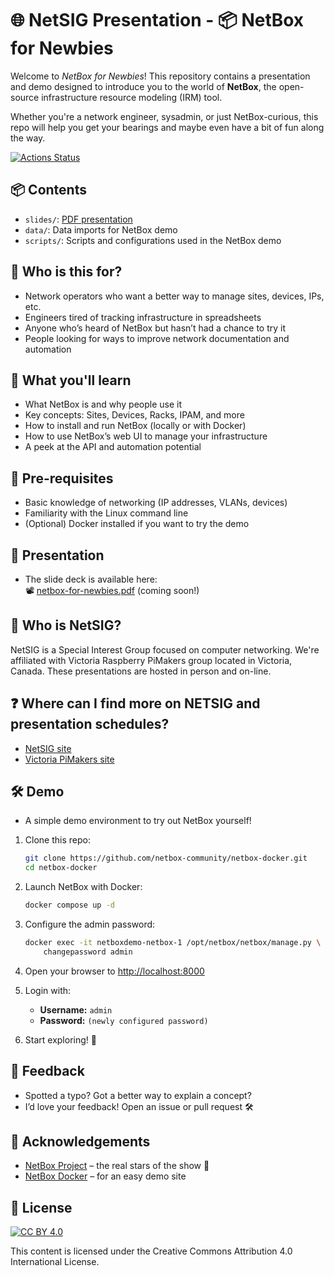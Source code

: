 # 🌐 NetSIG Presentation - 📦 NetBox for Newbies

Welcome to *NetBox for Newbies*! This repository contains a presentation and
demo designed to introduce you to the world of **NetBox**, the open-source
infrastructure resource modeling (IRM) tool.

Whether you're a network engineer, sysadmin, or just NetBox-curious, this repo
will help you get your bearings and maybe even have a bit of fun along the way.

[![Actions Status](https://github.com/netserf/netsig-presentation-netbox-for-newbies/workflows/Lint/badge.svg)](https://github.com/netserf/netsig-presentation-netbox-for-newbies/actions)

## 📦 Contents

- `slides/`: [PDF presentation](slides/netsig-netbox-for-newbies.pdf)
- `data/`: Data imports for NetBox demo
- `scripts/`: Scripts and configurations used in the NetBox demo

## 👥 Who is this for?

- Network operators who want a better way to manage sites, devices, IPs, etc.
- Engineers tired of tracking infrastructure in spreadsheets
- Anyone who’s heard of NetBox but hasn’t had a chance to try it
- People looking for ways to improve network documentation and automation

## 🎯 What you'll learn

- What NetBox is and why people use it
- Key concepts: Sites, Devices, Racks, IPAM, and more
- How to install and run NetBox (locally or with Docker)
- How to use NetBox’s web UI to manage your infrastructure
- A peek at the API and automation potential

## 🧰 Pre-requisites

- Basic knowledge of networking (IP addresses, VLANs, devices)
- Familiarity with the Linux command line
- (Optional) Docker installed if you want to try the demo

## 🎤 Presentation

- The slide deck is available here:\
  📽️ [netbox-for-newbies.pdf](slides/netsig-netbox-for-newbies.pdf) (coming soon!)

## 🛜 Who is NetSIG?

NetSIG is a Special Interest Group focused on computer networking. We're
affiliated with Victoria Raspberry PiMakers group located in Victoria, Canada.
These presentations are hosted in person and on-line.

## ❓ Where can I find more on NETSIG and presentation schedules?

- [NetSIG site](https://vicpimakers.ca/netsig/)
- [Victoria PiMakers site](https://vicpimakers.ca/)

## 🛠️ Demo

- A simple demo environment to try out NetBox yourself!

1. Clone this repo:

   ```bash
   git clone https://github.com/netbox-community/netbox-docker.git
   cd netbox-docker
   ```

1. Launch NetBox with Docker:

   ```bash
   docker compose up -d
   ```

1. Configure the admin password:

    ```bash
    docker exec -it netboxdemo-netbox-1 /opt/netbox/netbox/manage.py \
        changepassword admin
    ```

1. Open your browser to [http://localhost:8000](http://localhost:8000)

1. Login with:

   - **Username:** `admin`
   - **Password:** `(newly configured password)`

1. Start exploring! 🎈

## 🙏 Feedback

- Spotted a typo? Got a better way to explain a concept?
- I’d love your feedback! Open an issue or pull request 🛠️

## 🧠 Acknowledgements

- [NetBox Project](https://github.com/netbox-community/netbox) – the real stars
  of the show 🌟
- [NetBox Docker](https://github.com/netbox-community/netbox-docker) – for an
  easy demo site

## 🪪 License

[![CC BY 4.0](https://licensebuttons.net/l/by/4.0/88x31.png)](https://creativecommons.org/licenses/by/4.0/)

This content is licensed under the Creative Commons Attribution 4.0
International License.

